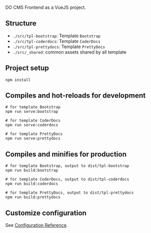 DO CMS Frontend as a VueJS project. 

## Structure
- `./src/tpl-bootstrap`: Template `Bootstrap`
- `./src/tpl-coderdocs`: Template `CoderDocs`
- `./src/tpl-prettydocs`: Template `PrettyDocs`
- `./src/_shared`: common assets shared by all template

## Project setup
```shell
npm install
```

## Compiles and hot-reloads for development
```shell
# for template Bootstrap
npm run serve:bootstrap

# for template CoderDocs
npm run serve:coderdocs

# for template PrettyDocs
npm run serve:prettydocs
```

## Compiles and minifies for production
```shell
# for template Bootstrap, output to dist/tpl-bootstrap
npm run build:bootstrap

# for template CoderDocs, output to dist/tpl-coderdocs
npm run build:coderdocs

# for template PrettyDocs, output to dist/tpl-prettydocs
npm run build:prettydocs
```

## Customize configuration
See [Configuration Reference](https://cli.vuejs.org/config/).
